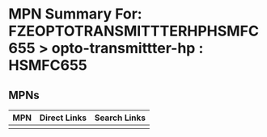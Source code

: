 



# MPN Summary For: FZEOPTOTRANSMITTTERHPHSMFC655 > opto-transmittter-hp : HSMFC655

## MPNs
  

|MPN|Direct Links|Search Links|
| :--- | :--- | :--- |
||||
